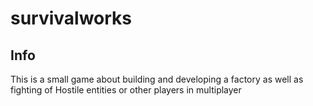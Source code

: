 # survivalworks
  
## Info
This is a small game about building and developing a factory as well as fighting of Hostile entities or other players in multiplayer

